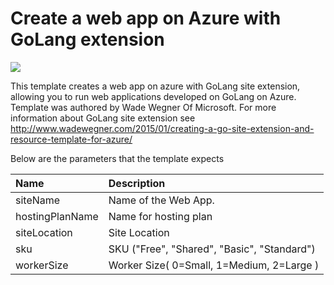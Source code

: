 # Create a web app on Azure with GoLang extension

<a href="https://portal.azure.com/#create/Microsoft.Template/uri/https%3A%2F%2Fgithub.com%2FAzure%2Fazure-quickstart-templates%2Fblob%2Fmaster%2F101-webapp-with-golang%2Fazuredeploy.json" target="_blank">
    <img src="http://azuredeploy.net/deploybutton.png"/>
</a>

This template creates a web app on azure with GoLang site extension, allowing you to run web applications developed on GoLang on Azure. Template was authored by Wade Wegner Of Microsoft. For more information about GoLang site extension see http://www.wadewegner.com/2015/01/creating-a-go-site-extension-and-resource-template-for-azure/

Below are the parameters that the template expects

| Name   | Description    |
|:--- |:---|
| siteName  | Name of the Web App. |
| hostingPlanName  | Name for hosting plan  |
| siteLocation  | Site Location   |
| sku  | SKU ("Free", "Shared", "Basic", "Standard") |
| workerSize | Worker Size( 0=Small, 1=Medium, 2=Large ) |
